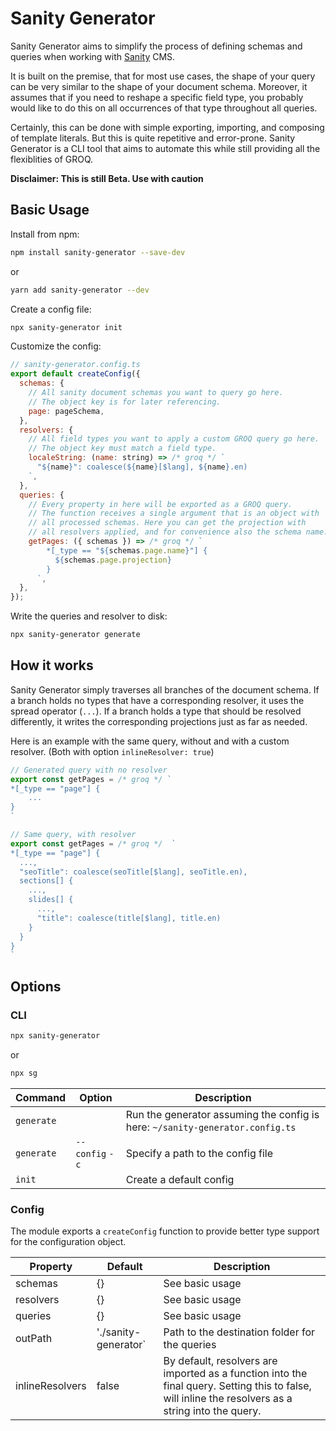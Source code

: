 # Sanity Generator

Sanity Generator aims to simplify the process of defining schemas and queries when working with [Sanity](https://www.sanity.io/) CMS.

It is built on the premise, that for most use cases, the shape of your query can be very similar to the shape of your document schema. Moreover, it assumes that if you need to reshape a specific field type, you probably would like to do this on all occurrences of that type throughout all queries.

Certainly, this can be done with simple exporting, importing, and composing of template literals. But this is quite repetitive and error-prone. Sanity Generator is a CLI tool that aims to automate this while still providing all the flexiblities of GROQ.

**Disclaimer: This is still Beta. Use with caution**

## Basic Usage

Install from npm:

```sh 
npm install sanity-generator --save-dev
```
or

```sh
yarn add sanity-generator --dev
```

Create a config file:

```sh
npx sanity-generator init
```

Customize the config:

```js
// sanity-generator.config.ts
export default createConfig({
  schemas: {
    // All sanity document schemas you want to query go here.
    // The object key is for later referencing.
    page: pageSchema,
  },
  resolvers: {
    // All field types you want to apply a custom GROQ query go here.
    // The object key must match a field type.
    localeString: (name: string) => /* groq */ `
      "${name}": coalesce(${name}[$lang], ${name}.en)
    `,
  },
  queries: {
    // Every property in here will be exported as a GROQ query. 
    // The function receives a single argument that is an object with 
    // all processed schemas. Here you can get the projection with 
    // all resolvers applied, and for convenience also the schema name.
    getPages: ({ schemas }) => /* groq */ `
        *[_type == "${schemas.page.name}"] {
          ${schemas.page.projection}
        }
      `,
  },
});
```

Write the queries and resolver to disk:

```sh 
npx sanity-generator generate
```

## How it works

Sanity Generator simply traverses all branches of the document schema. If a branch holds no types that have a corresponding resolver, it uses the spread operator (`...`). If a branch holds a type that should be resolved differently, it writes the corresponding projections just as far as needed.

Here is an example with the same query, without and with a custom resolver. (Both with option `inlineResolver: true`) 

```js
// Generated query with no resolver
export const getPages = /* groq */ `
*[_type == "page"] {
    ...
}
`
```

```js
// Same query, with resolver
export const getPages = /* groq */  `
*[_type == "page"] {
  ...,
  "seoTitle": coalesce(seoTitle[$lang], seoTitle.en),
  sections[] {
    ...,
    slides[] {
      ...,
      "title": coalesce(title[$lang], title.en)
    }
  }
}
`
```

## Options

### CLI

```sh
npx sanity-generator
```

or

```sh
npx sg
```

| Command    | Option             | Description                                                                        |
| ---------- | ------------------ | ---------------------------------------------------------------------------------- |
| `generate` |                    | Run the generator assuming the config is here: `~/sanity-generator.config.ts` |
| `generate` | `--config` `-c` | Specify a path to the config file                                                  |
| `init`     |                    | Create a default config                                                            |

### Config

The module exports a `createConfig` function to provide better type support for the configuration object.

| Property        | Default              | Description                                                                                                                                        |
| --------------- | -------------------- | -------------------------------------------------------------------------------------------------------------------------------------------------- |
| schemas         | {}                   | See basic usage                                                                                                                                    |
| resolvers       | {}                   | See basic usage                                                                                                                                    |
| queries         | {}                   | See basic usage                                                                                                                                    |
| outPath         | './sanity-generator` | Path to the destination folder for the queries                                                                                                     |
| inlineResolvers | false                | By default, resolvers are imported as a function into the final query. Setting this to false, will inline the resolvers as a string into the query. |
